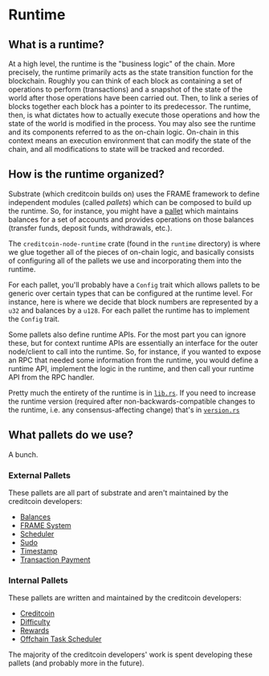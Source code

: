 # Runtime

## What is a runtime?

At a high level, the runtime is the "business logic" of the chain.
More precisely, the runtime primarily acts as the state transition function for the blockchain. Roughly you can think of each block
as containing a set of operations to perform (transactions) and a snapshot of the state of the world after those operations
have been carried out. Then, to link a series of blocks together each block has a pointer to its predecessor.
The runtime, then, is what dictates how to actually execute those operations and how the state of the world is
modified in the process. You may also see the runtime and its components referred to as the on-chain logic. On-chain in this context means
an execution environment that can modify the state of the chain, and all modifications to state will be tracked and recorded.

## How is the runtime organized?

Substrate (which creditcoin builds on) uses the FRAME framework to define independent modules (called _pallets_)
which can be composed to build up the runtime. So, for instance, you might have a [pallet](https://github.com/paritytech/substrate/tree/master/frame/balances)
which maintains balances for a set of accounts and provides operations on those balances (transfer funds, deposit funds, withdrawals, etc.).

The `creditcoin-node-runtime` crate (found in the `runtime` directory) is where we glue together all of the pieces of on-chain logic, and
basically consists of configuring all of the pallets we use and incorporating them into the runtime.

For each pallet, you'll probably have a `Config` trait which allows pallets to be generic over certain types
that can be configured at the runtime level. For instance, here is where we decide that block numbers are
represented by a `u32` and balances by a `u128`. For each pallet the runtime has to implement the `Config` trait.

Some pallets also define runtime APIs. For the most part you can ignore these, but for context runtime APIs are essentially an interface
for the outer node/client to call into the runtime. So, for instance, if you wanted to expose an RPC that needed some information from the runtime,
you would define a runtime API, implement the logic in the runtime, and then call your runtime API from the RPC handler.

Pretty much the entirety of the runtime is in [`lib.rs`](https://github.com/gluwa/creditcoin/tree/dev/runtime/src/lib.rs). If you need to increase the runtime version
(required after non-backwards-compatible changes to the runtime, i.e. any consensus-affecting change) that's in [`version.rs`](https://github.com/gluwa/creditcoin/tree/dev/runtime/src/version.rs)

## What pallets do we use?

A bunch.

### External Pallets

These pallets are all part of substrate and aren't maintained by the creditcoin developers:

- [Balances](https://paritytech.github.io/substrate/master/pallet_balances/index.html)
- [FRAME System](https://paritytech.github.io/substrate/master/frame_system/index.html)
- [Scheduler](https://paritytech.github.io/substrate/master/pallet_scheduler/index.html)
- [Sudo](https://paritytech.github.io/substrate/master/pallet_sudo/index.html)
- [Timestamp](https://paritytech.github.io/substrate/master/pallet_timestamp/index.html)
- [Transaction Payment](https://paritytech.github.io/substrate/master/pallet_transaction_payment/index.html)

### Internal Pallets

These pallets are written and maintained by the creditcoin developers:

- [Creditcoin](./pallet-creditcoin.md)
- [Difficulty](pallet-difficulty.md)
- [Rewards](https://github.com/gluwa/creditcoin/tree/dev/pallets/rewards)
- [Offchain Task Scheduler](https://github.com/gluwa/creditcoin/tree/dev/pallets/offchain-task-scheduler)

The majority of the creditcoin developers' work is spent developing these pallets (and probably more in the future).

